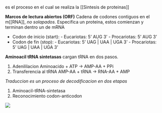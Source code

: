 es el proceso en el cual se realiza la [[Sintesis de proteinas]]

**Marcos de lectura abiertos (ORF)**
Cadena de codones contiguos en el m[[RNA]], *no solapados*.
Especifica un proteina, estos comienzan y terminan dentro un de mRNA

- Codon de inicio (start):
	  - Eucariotas: 5’ AUG 3’
	  - Procariotas: 5’ AUG 3’
- Codon de fin (stop): 
	  - Eucariotas: 5’ UAG | UAA | UGA 3’
	  - Procariotas: 5’ UAG | UAA | UGA 3’

**Aminoacil tRNA sintetasas**
cargan tRNA en dos pasos.
1. Adenililacion
	   Aminoacido + ATP → AMP-AA + PPi
1. Transferencia al tRNA
	   AMP-AA + tRNA → RNA-AA + AMP

*Traduccion es un proceso de decodificacion en dos etapas*

1. Aminoacil-tRNA-sintetasa
2. Reconocimiento codon-anticodon
   
![](https://i.imgur.com/5bmtf6N.png)
